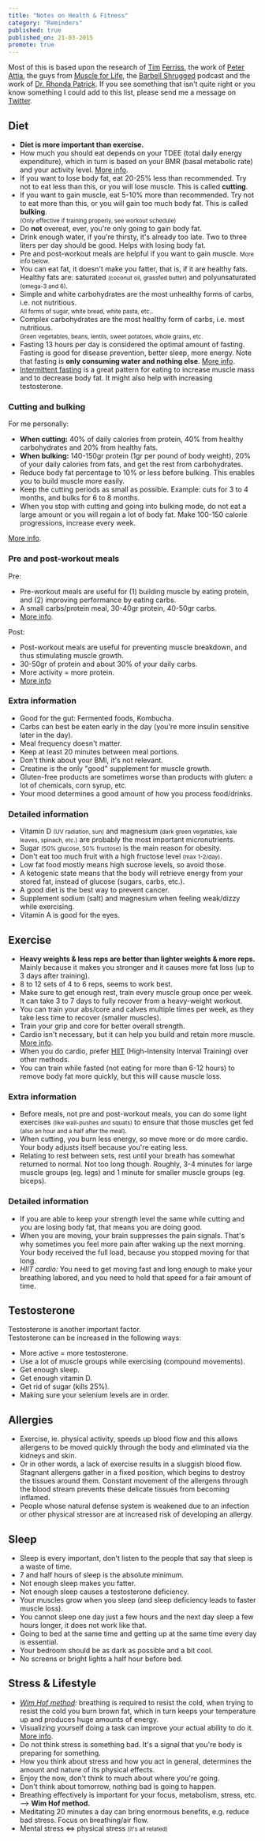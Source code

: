 ```yaml
---
title: "Notes on Health & Fitness"
category: "Reminders"
published: true
published_on: 21-03-2015
promote: true
---
```


Most of this is based upon the research of [Tim](http://fourhourbody.com/) [Ferriss](http://fourhourchef.com/), the work of [Peter Attia](http://eatingacademy.com/), the guys from [Muscle for Life](http://www.muscleforlife.com/), the [Barbell Shrugged](http://www.barbellshrugged.com/) podcast and the work of [Dr. Rhonda Patrick](http://www.foundmyfitness.com/). If you see something that isn't quite right or you know something I could add to this list, please send me a message on [Twitter](https://twitter.com/icidasset).




## Diet

- __Diet is more important than exercise.__
- How much you should eat depends on your TDEE (total daily energy expenditure),
  which in turn is based on your BMR (basal metabolic rate) and your activity level.
  [More info](http://www.muscleforlife.com/healthy-meal-planning-tips/).
- If you want to lose body fat, eat 20-25% less than recommended.
  Try not to eat less than this, or you will lose muscle.
  This is called __cutting__.
- If you want to gain muscle, eat 5-10% more than recommended.
  Try not to eat more than this, or you will gain too much body fat.
  This is called __bulking__.  
  <small>(Only effective if training properly, see workout schedule)</small>
- Do __not__ overeat, ever, you're only going to gain body fat.
- Drink enough water, if you're thirsty, it's already too late.
  Two to three liters per day should be good.
  Helps with losing body fat.
- Pre and post-workout meals are helpful if you want to gain muscle.
  <small>More info below.</small>
- You can eat fat, it doesn't make you fatter,
  that is, if it are healthy fats.
  Healthy fats are:
  saturated <small>(coconut oil, grassfed butter)</small> and
  polyunsaturated <small>(omega-3 and 6)</small>.
- Simple and white carbohydrates are the most unhealthy forms of carbs,
  i.e. not nutritious.  
  <small>All forms of sugar, white bread, white pasta, etc.</small>.
- Complex carbohydrates are the most healthy form of carbs,
  i.e. most nutritious.  
  <small>Green vegetables, beans, lentils, sweet potatoes, whole grains, etc.</small>
- Fasting 13 hours per day is considered the optimal amount of fasting.
  Fasting is good for disease prevention, better sleep, more energy.
  Note that fasting is __only consuming water and nothing else__. [More info](http://podcastnotes.org/2016/07/11/time-restricted-feeding-and-its-effects-on-obesity-muscle-mass-heart-health/).
- [Intermittent fasting](http://jamesclear.com/the-beginners-guide-to-intermittent-fasting)
  is a great pattern for eating
  to increase muscle mass and to decrease body fat.
  It might also help with increasing testosterone.


### Cutting and bulking

For me personally:

- __When cutting:__
  40% of daily calories from protein,
  40% from healthy carbohydrates
  and 20% from healthy fats.
- __When bulking:__
  140-150gr protein (1gr per pound of body weight),
  20% of your daily calories from fats,
  and get the rest from carbohydrates.
- Reduce body fat percentage to 10% or less before bulking.
  This enables you to build muscle more easily.
- Keep the cutting periods as small as possible.
  Example: cuts for 3 to 4 months, and bulks for 6 to 8 months.
- When you stop with cutting and going into bulking mode,
  do not eat a large amount or you will regain a lot of body fat.
  Make 100-150 calorie progressions, increase every week.

[More info](http://www.muscleforlife.com/healthy-meal-planning-tips/).


### Pre and post-workout meals

Pre:

- Pre-workout meals are useful for
  (1) building muscle by eating protein,
  and (2) improving performance by eating carbs.
- A small carbs/protein meal, 30-40gr protein, 40-50gr carbs.
- [More info](http://www.muscleforlife.com/pre-workout-nutrition/).

Post:

- Post-workout meals are useful for
  preventing muscle breakdown, and thus stimulating
  muscle growth.
- 30-50gr of protein and about 30% of your daily carbs.
- More activity = more protein.
- [More info](http://www.muscleforlife.com/guide-to-post-workout-nutrition/)


### Extra information

- Good for the gut: Fermented foods, Kombucha.
- Carbs can best be eaten early in the day (you're more insulin sensitive later in the day).
- Meal frequency doesn't matter.
- Keep at least 20 minutes between meal portions.
- Don't think about your BMI, it's not relevant.
- Creatine is the only "good" supplement for muscle growth.
- Gluten-free products are sometimes worse than products with gluten:
  a lot of chemicals, corn syrup, etc.
- Your mood determines a good amount of how you process food/drinks.


### Detailed information

- Vitamin D <small>(UV radiation, sun)</small> and magnesium <small>(dark green vegetables,
  kale leaves, spinach, etc.)</small> are probably the most important micronutrients.
- Sugar <small>(50% glucose, 50% fructose)</small> is the main reason for obesity.
- Don't eat too much fruit with a high fructose level <small>(max 1-2/day)</small>.
- Low fat food mostly means high sucrose levels, so avoid those.
- A ketogenic state means that the body will retrieve energy from your stored fat,
  instead of glucose (sugars, carbs, etc.).
- A good diet is the best way to prevent cancer.
- Supplement sodium (salt) and magnesium when feeling weak/dizzy while exercising.
- Vitamin A is good for the eyes.




## Exercise

- __Heavy weights & less reps are better than lighter weights & more reps.__
  Mainly because it makes you stronger and it causes more fat loss
  (up to 3 days after training).
- 8 to 12 sets of 4 to 6 reps, seems to work best.
- Make sure to get enough rest, train every muscle group once per week.
  It can take 3 to 7 days to fully recover from a heavy-weight workout.
- You can train your abs/core and calves multiple times per week,
  as they take less time to recover (smaller muscles).
- Train your grip and core for better overall strength.
- Cardio isn't necessary, but it can help you build and retain more muscle.
  [More info](http://www.muscleforlife.com/cardio-and-muscle-growth-friends-or-foes/).
- When you do cardio, prefer
  [HIIT](http://www.muscleforlife.com/high-intensity-interval-training-and-weight-loss/)
  (High-Intensity Interval Training) over other methods.
- You can train while fasted (not eating for more than 6-12 hours)
  to remove body fat more quickly, but this will cause muscle loss.


### Extra information

- Before meals, not pre and post-workout meals,
  you can do some light exercises <small>(like wall-pushes and squats)</small>
  to ensure that those muscles get fed
  <small>(also an hour and a half after the meal)</small>.
- When cutting, you burn less energy, so move more or do more cardio.
  Your body adjusts itself because you're eating less.
- Relating to rest between sets, rest until your breath has somewhat
  returned to normal. Not too long though. Roughly, 3-4 minutes for
  large muscle groups (eg. legs) and 1 minute for smaller muscle groups
  (eg. biceps).


### Detailed information

- If you are able to keep your strength level the same while cutting
  and you are losing body fat, that means you are doing good.
- When you are moving, your brain suppresses the pain signals.
  That's why sometimes you feel more pain after waking up the next morning.
  Your body received the full load, because you stopped moving for that long.
- *HIIT cardio:* You need to get moving fast and long enough to make your breathing labored,
  and you need to hold that speed for a fair amount of time.




## Testosterone

Testosterone is another important factor.  
Testosterone can be increased in the following ways:

- More active = more testosterone.
- Use a lot of muscle groups while exercising (compound movements).
- Get enough sleep.
- Get enough vitamin D.
- Get rid of sugar (kills 25%).
- Making sure your selenium levels are in order.




## Allergies

- Exercise, ie. physical activity, speeds up blood flow and
  this allows allergens to be moved quickly through the body
  and eliminated via the kidneys and skin.
- Or in other words, a lack of exercise results in a sluggish blood flow.
  Stagnant allergens gather in a fixed position, which begins to destroy
  the tissues around them. Constant movement of the allergens through
  the blood stream prevents these delicate tissues from becoming inflamed.
- People whose natural defense system is weakened due to an infection
  or other physical stressor are at increased risk of developing an allergy.




## Sleep

- Sleep is every important, don't listen to the people
  that say that sleep is a waste of time.
- 7 and half hours of sleep is the absolute minimum.
- Not enough sleep makes you fatter.
- Not enough sleep causes a testosterone deficiency.
- Your muscles grow when you sleep
  (and sleep deficiency leads to faster muscle loss).
- You cannot sleep one day just a few hours and the next day sleep
  a few hours longer, it does not work like that.
- Going to bed at the same time and getting up
  at the same time every day is essential.
- Your bedroom should be as dark as possible and a bit cool.
- No screens or bright lights a half hour before bed.




## Stress & Lifestyle

- _[Wim Hof method](https://www.wimhofmethod.com/):_
  breathing is required to resist the cold,
  when trying to resist the cold you burn brown fat,
  which in turn keeps your temperature up and produces huge amounts of energy.
- Visualizing yourself doing a task can improve your actual ability to do it.
  [More info](http://www.muscleforlife.com/how-to-get-stronger/).
- Do not think stress is something bad.
  It's a signal that you're body is preparing for something.
- How you think about stress and how you act in general,
  determines the amount and nature of its physical effects.
- Enjoy the now, don't think to much about where you're going.
- Don't think about tomorrow, nothing bad is going to happen.
- Breathing effectively is important for your focus, metabolism, stress, etc.
  –> __Wim Hof method.__
- Meditating 20 minutes a day can bring enormous benefits, e.g. reduce bad stress.
  Focus on breathing/air flow.
- Mental stress <=> physical stress <small>(it's all related)</small>
